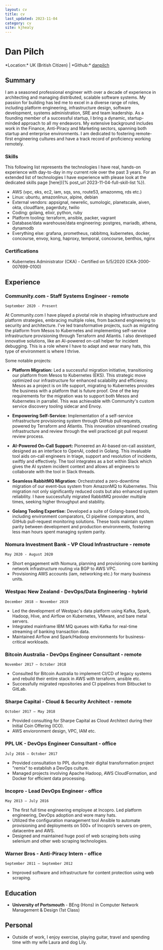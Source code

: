 ```yaml
---
layout: cv
title: cv
last_updated: 2023-11-04
category: cv
site: kjhealy 
---
```


# Dan Pilch

<div id="webaddress">
*Location:* UK (British Citizen)
| *Github:* <a href="https://github.com/danpilch">danpilch</a>
</div>

## Summary

I am a seasoned professional engineer with over a decade of experience in architecting and managing distributed, scalable software systems. My passion for building has led me to excel in a diverse range of roles, including platform engineering, infrastructure design, software development, systems administration, SRE and team leadership. As a founding member of a successful startup, I bring a dynamic, startup-minded approach to all my endeavors. My extensive background includes work in the Finance, Anti-Piracy and Marketing sectors, spanning both startup and enterprise environments. I am dedicated to fostering remote-first engineering cultures and have a track record of proficiency working remotely.

### Skills

This following list represents the technologies I have real, hands-on experience with day-to-day in my current role over the past 3 years. For an extended list of technologies I have experience with please look at the dedicated skills page [here]({% post_url 2023-11-04-full-skill-list %}).

- AWS (vpc, eks, ec2, iam, sqs, sns, route53, amazonmq, rds etc.)
- Linux: ubuntu, amazonlinux, alpine, debian
- External vendors: appsignal, newrelic, sumologic, planetscale, aiven, okta, cloudflare, pagerduty, twilio
- Coding: golang, elixir, python, ruby
- Platform tooling: terraform, ansible, packer, vagrant
- Database/data warehouse/data engineering: postgres, mariadb, athena, dynamodb
- Everything else: grafana, prometheus, rabbitmq, kubernetes, docker, concourse, envoy, kong, haproxy, temporal, concourse, benthos, nginx

### Certifications
- Kubernetes Administrator (CKA) - Certified on 5/5/2020 (CKA-2000-007699-0100)

## Experience

### Community.com - Staff Systems Engineer - remote

`September 2020 - Present`

At Community.com I have played a pivotal role in shaping infrastructure and platform strategies, embracing multiple roles, from backend engineering to security and architecture. I've led transformative projects, such as migrating the platform from Mesos to Kubernetes and implementing self-service infrastructure provisioning through Terraform and Atlantis. I also developed innovative solutions, like an AI-powered on-call helper for incident debugging. This is a role where I have to adapt and wear many hats, this type of environment is where I thrive.

Some notable projects:

- **Platform Migration:** Led a successful migration initiative, transitioning our platform from Mesos to Kubernetes (EKS). This strategic move optimized our infrastructure for enhanced scalability and efficiency. Mesos as a project is on life support, migrating to Kubernetes provides the business with a platform that is future proof. One of the key requirements for the migration was to support both Mesos and Kubernetes in parrallel. This was achievable with Community's custom service discovery tooling sidecar and Envoy.

- **Empowering Self-Service:** Implementation of a self-service infrastructure provisioning system through GitHub pull requests, powered by Terraform and Atlantis. This innovation streamlined creating infrastructure and review through the well practiced git pull request review process.

- **AI-Powered On-Call Support:** Pioneered an AI-based on-call assistant, designed as an interface to OpenAI, coded in Golang. This invaluable tool aids on-call engineers in triage, support and resolution of incidents, swiftly and effectively. The tool integrates as a bot within Slack which gives the AI system incident context and allows all engineers to collaborate with the tool in Slack threads.

- **Seamless RabbitMQ Migration:** Orchestrated a zero-downtime migration of our event-bus system from AmazonMQ to Kubernetes. This migration not only significantly reduced costs but also enhanced system reliability. I have successfully migrated RabbitMQ provider multiple times, seeking higher throughput and stability.

- **Golang Tooling Expertise:** Developed a suite of Golang-based tools, including environment comparators, CI pipeline comparators, and GitHub pull-request monitoring solutions. These tools maintain system parity between development and production environments, fostering less man hours spent managing system parity.

### Nomura Investment Bank - VP Cloud Infrastructure - remote

`May 2020 - August 2020`
- Short engagement with Nomura, planning and provisioning core banking network infrastructure routing via BGP to AWS VPC.
- Provisioning AWS accounts (iam, networking etc.) for many business units.

### Westpac New Zealand - DevOps/Data Engineering - hybrid

`December 2018 – November 2019`
- Led the development of Westpac's data platform using Kafka, Spark, Hadoop, Hive, and Airflow on Kubernetes, VMware, and bare metal servers.
- Integrated mainframe IBM MQ queues with Kafka for real-time streaming of banking transaction data.
- Maintained Airflow and Spark/Hadoop environments for business-critical workloads.

### Bitcoin Australia - DevOps Engineer Consultant - remote

`November 2017 – October 2018`
- Consulted for Bitcoin Australia to implement CI/CD of legacy systems and rebuild their entire stack in AWS with terraform, ansible etc.
- Successfully migrated repositories and CI pipelines from Bitbucket to GitLab.

### Sharpe Capital - Cloud & Security Architect - remote

`October 2017 – May 2018`
- Provided consulting for Sharpe Capital as Cloud Architect during their Initial Coin Offering (ICO).
- AWS envioronment design, VPC, IAM etc.

### PPL UK - DevOps Engineer Consultant - office

`July 2016 – October 2017`
- Provided consultation to PPL during their digital transformation project "remix" to establish a DevOps culture.
- Managed projects involving Apache Hadoop, AWS CloudFormation, and Docker for efficient data processing.

### Incopro - Lead DevOps Engineer - office

`May 2013 – July 2016`
- The first full time engineering employee at Incopro. Led platform engineering, DevOps adoption and wore many hats. 
- Utilized the configuration management tool Ansible to automate provisioning and deployments on 500+ of Incopro’s servers on-prem, datacentre and AWS.
- Designed and maintained huge pool of web scraping bots using selenium and other web scraping technologies.

### Warner Bros - Anti-Piracy Intern - office

`September 2011 – September 2012`
- Improved software and infrastructure for content protection using web scraping.

## Education

- **University of Portsmouth** - BEng (Hons) in Computer Network Management & Design (1st Class)

## Personal

- Outside of work, I enjoy exercise, playing guitar, travel and spending time with my wife Laura and dog Lily.
